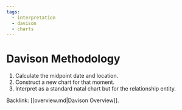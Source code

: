 ```yaml
---
tags:
  - interpretation
  - davison
  - charts
---
```

# Davison Methodology

1. Calculate the midpoint date and location.
2. Construct a new chart for that moment.
3. Interpret as a standard natal chart but for the relationship entity.

Backlink: [[overview.md|Davison Overview]].
